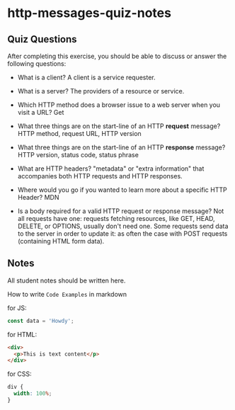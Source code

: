 # http-messages-quiz-notes

## Quiz Questions

After completing this exercise, you should be able to discuss or answer the following questions:

- What is a client?
  A client is a service requester.

- What is a server?
  The providers of a resource or service.

- Which HTTP method does a browser issue to a web server when you visit a URL?
  Get

- What three things are on the start-line of an HTTP **request** message?
  HTTP method, request URL, HTTP version

- What three things are on the start-line of an HTTP **response** message?
  HTTP version, status code, status phrase

- What are HTTP headers?
  "metadata" or "extra information" that accompanies both HTTP requests and HTTP responses.

- Where would you go if you wanted to learn more about a specific HTTP Header?
  MDN

- Is a body required for a valid HTTP request or response message?
  Not all requests have one: requests fetching resources, like GET, HEAD, DELETE, or OPTIONS, usually don't need one. Some requests send data to the server in order to update it: as often the case with POST requests (containing HTML form data).

## Notes

All student notes should be written here.

How to write `Code Examples` in markdown

for JS:

```javascript
const data = 'Howdy';
```

for HTML:

```html
<div>
  <p>This is text content</p>
</div>
```

for CSS:

```css
div {
  width: 100%;
}
```
